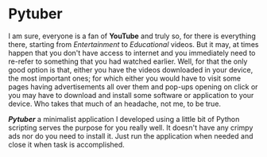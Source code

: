 # Pytuber
I am sure, everyone is a fan of **YouTube** and truly so, for there is everything there, starting from *Entertainment* to *Educational* videos. But it may, at times happen that you don't have access to internet and you immediately need to re-refer to something that you had watched earlier. Well, for that the only good option is that, either you have the videos downloaded in your device, the most important ones; for which either you would have to visit some pages having advertisements all over them and pop-ups opening on click or you may have to download and install some software or application to your device. Who takes that much of an headache, not me, to be true.

_**Pytuber**_ a minimalist application I developed using a little bit of Python scripting serves the purpose for you really well. It doesn't have any crimpy ads nor do you need to install it. Just run the application when needed and close it when task is accomplished.
